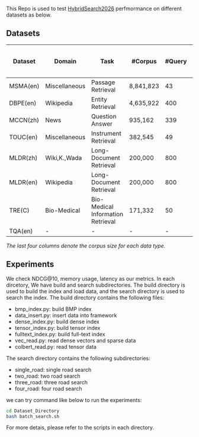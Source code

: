This Repo is used to test [HybridSearch2026](https://github.com/JackTan25/HybridSearch2026) perfmormance on different datasets as below.
## Datasets
| Dataset       | Domain          | Task                          | #Corpus   | #Query | Avg. Length of Docs | Full-Text | Sparse   | Dense   | Tensor |
|---------------|-----------------|-------------------------------|-----------|--------|---------------------|-----------|----------|---------|--------|
| MSMA(en) | Miscellaneous   | Passage Retrieval             | 8,841,823 | 43     | 56                 | 2.9G      | 13G      | 36G     | -      |
| DBPE(en)  | Wikipedia       | Entity Retrieval              | 4,635,922 | 400    | 50                 | 1.4G      | 6.9G     | 18.2G   | 58G    |
| MCCN(zh)  | News            | Question Answer               | 935,162   | 339    | 1,263              | 2.3G      | 6.9G     | 3.8G    | 148G   |
| TOUC(en)  | Miscellaneous   | Instrument Retrieval           | 382,545   | 49     | 292                | 184M      | 1.6G     | 1.5G    | 56G    |
| MLDR(zh)  | Wiki,K.,Wada    | Long-Document Retrieval        | 200,000   | 800    | 4,249              | 3.1G      | 5.2G     | 791M    | 186G   |
| MLDR(en)  | Wikipedia       | Long-Document Retrieval        | 200,000   | 800    | 3,308              | 3.1G      | 4.4G     | 791M    | 94G    |
| TRE(C)   | Bio-Medical     | Bio-Medical Information Retrieval | 171,332 | 50     | 161                | 184M      | 554M     | 688M    | 16G    |
| TQA(en)    | -               | -                              | -         | -      | -                  | -         | -        | -       | -      |

*The last four columns denote the corpus size for each data type.*

## Experiments
We check NDCG@10, memory usage, latency as our metrics. In each dircetory, We have build and search subdirectories. The build directory is used to build the index and load data, and the search directory is used to search the index. The build directory contains the following files:
- bmp_index.py: build BMP index
- data_insert.py: insert data into framework
- dense_index.py: build dense index
- tensor_index.py: build tensor index
- fulltext_index.py: build full-text index
- vec_read.py: read dense vectors and sparse data
- colbert_read.py: read tensor data

The search directory contains the following subdirectories:
- single_road: single road search
- two_road: two road search
- three_road: three road search
- four_road: four road search

we can try command like below to run the experiments:
```bash
cd Dataset_Directory
bash batch_search.sh
```
For more detais, please refer to the scripts in each directory.